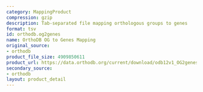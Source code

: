 ```yaml
---
category: MappingProduct
compression: gzip
description: Tab-separated file mapping orthologous groups to genes
format: tsv
id: orthodb.og2genes
name: OrthoDB OG to Genes Mapping
original_source:
- orthodb
product_file_size: 4909850611
product_url: https://data.orthodb.org/current/download/odb12v1_OG2genes.tab.gz
secondary_source:
- orthodb
layout: product_detail
---
```


